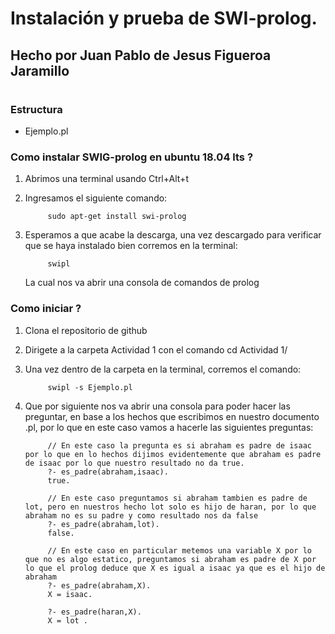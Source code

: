 # Instalación y prueba de SWI-prolog.

## Hecho por Juan Pablo de Jesus Figueroa Jaramillo

#
### Estructura

- Ejemplo.pl


### Como instalar SWIG-prolog en ubuntu 18.04 lts ?

1. Abrimos una terminal usando Ctrl+Alt+t 
2. Ingresamos el siguiente comando:

            sudo apt-get install swi-prolog

3. Esperamos a que acabe la descarga, una vez descargado para verificar que se haya instalado bien corremos en la terminal:

            swipl
    La cual nos va abrir una consola de comandos de prolog

### Como iniciar ?

1. Clona el repositorio de github
2. Dirigete a la carpeta Actividad 1 con el comando cd Actividad 1/
3. Una vez dentro de la carpeta en la terminal, corremos el comando:

            swipl -s Ejemplo.pl

4. Que por siguiente nos va abrir una consola para poder hacer las preguntar, en base a los hechos que escribimos en nuestro documento .pl, por lo que en este caso vamos a hacerle las siguientes preguntas:

            // En este caso la pregunta es si abraham es padre de isaac por lo que en lo hechos dijimos evidentemente que abraham es padre de isaac por lo que nuestro resultado no da true.
            ?- es_padre(abraham,isaac).
            true.

            // En este caso preguntamos si abraham tambien es padre de lot, pero en nuestros hecho lot solo es hijo de haran, por lo que abraham no es su padre y como resultado nos da false
            ?- es_padre(abraham,lot).
            false.

            // En este caso en particular metemos una variable X por lo que no es algo estatico, preguntamos si abraham es padre de X por lo que el prolog deduce que X es igual a isaac ya que es el hijo de abraham
            ?- es_padre(abraham,X).
            X = isaac.

            ?- es_padre(haran,X).
            X = lot .




